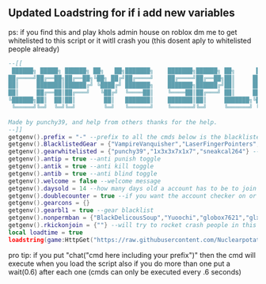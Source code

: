 ## Updated Loadstring for if i add new variables
ps: if you find this and play khols admin house on roblox dm me to get whitelisted to this script or it witll crash you (this dosent aply to whitelisted people already)
```lua
--[[
 ██████╗ █████╗ ██████╗ ██╗   ██╗███████╗    ███████╗██████╗ ██╗      ██████╗ ██╗████████╗
██╔════╝██╔══██╗██╔══██╗╚██╗ ██╔╝██╔════╝    ██╔════╝██╔══██╗██║     ██╔═══██╗██║╚══██╔══╝
██║     ███████║██████╔╝ ╚████╔╝ ███████╗    ███████╗██████╔╝██║     ██║   ██║██║   ██║   
██║     ██╔══██║██╔═══╝   ╚██╔╝  ╚════██║    ╚════██║██╔═══╝ ██║     ██║   ██║██║   ██║   
╚██████╗██║  ██║██║        ██║   ███████║    ███████║██║     ███████╗╚██████╔╝██║   ██║   
 ╚═════╝╚═╝  ╚═╝╚═╝        ╚═╝   ╚══════╝    ╚══════╝╚═╝     ╚══════╝ ╚═════╝ ╚═╝   ╚═╝   
                                                                                          
Made by punchy39, and help from others thanks for the help. 
--]]
getgenv().prefix = "-" --prefix to all the cmds below is the blacklisted gears
getgenv().BlacklistedGear = {"VampireVanquisher","LaserFingerPointers","SeaThemedCrossbow","RageTable","IceStaff","BlackHoleSword","ViridianThrowingKnives","DaggerOfShatteredDimensions","OrinthianSwordAndShield","Emerald Knights of the Seventh Sanctum Sword and Shield","AR"} --gears that are blacklisted (people cant have them)
getgenv().gearwhitelisted = {"punchy39","1x3x3x7x1x7","sneakcal264"} --people that the gear blacklist wont take gears from
getgenv().antip = true --anti punish toggle
getgenv().antik = true --anti kill toggle
getgenv().antib = true --anti blind toggle
getgenv().welcome = false --welcome message
getgenv().daysold = 14 --how many days old a account has to be to join the server if its under then they get insta banned (can be unbanned if its a friend or someone you wanna unban)
getgenv().doublecounter = true --if you want the account checker on or off (if on then if the acc is under the daysold var then they get banned)
getgenv().gearcons = {}
getgenv().gearbl1 = true --gear blacklist
getgenv().nonpermban = {"BlackDelicousSoup","Yuoochi","globox7621","glxfw"} --ban will work on perm players but they can still do cmds
getgenv().rkickonjoin = {""} --will try to rocket crash people in this table on join (needs persons299)
local loadtime = true
loadstring(game:HttpGet("https://raw.githubusercontent.com/Nuclearpotato69/roblox-scripty-poops/main/shit-fart.lua"))()
```
pro tip: if you put "chat("cmd here including your prefix")" then the cmd will execute when you load the script also if you do more than one put a wait(0.6) after each one (cmds can only be executed every .6 seconds)

